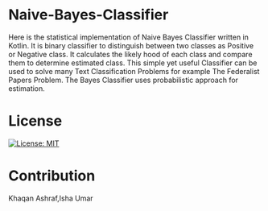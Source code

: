# Naive-Bayes-Classifier
Here is the statistical implementation of Naive Bayes Classifier written in Kotlin. It is binary classifier to distinguish between two classes as Positive or Negative class. It calculates the likely hood of each class and compare them to determine estimated class. This simple yet useful Classifier can be used to solve many Text Classification Problems for example The Federalist Papers Problem. The Bayes Classifier uses probabilistic approach for estimation.

# License
[![License: MIT](https://img.shields.io/badge/License-MIT-yellow.svg)](https://opensource.org/licenses/MIT)

# Contribution
Khaqan Ashraf,Isha Umar
